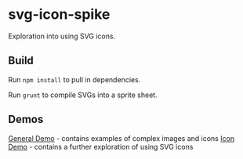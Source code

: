 # svg-icon-spike #

Exploration into using SVG icons.

## Build ##

Run `npm install` to pull in dependencies.

Run `grunt` to compile SVGs into a sprite sheet.

## Demos ##

[General Demo](demo/index.html) - contains examples of complex images and icons
[Icon Demo](demo/icons.html) - contains a further exploration of using SVG icons
